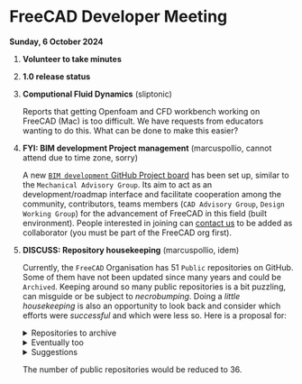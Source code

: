 # FreeCAD Developer Meeting

**Sunday, 6 October 2024**

1. **Volunteer to take minutes**

2. **1.0 release status**

3. **Computional Fluid Dynamics** (sliptonic)

   Reports that getting Openfoam and CFD workbench working on FreeCAD (Mac) is too difficult.  We have requests from educators wanting to do this.  What can be done to make this easier?

4. **FYI: BIM development Project management** (marcuspollio, cannot attend due to time zone, sorry)

   A new [`BIM development` GitHub Project board](https://github.com/orgs/FreeCAD/projects/31) has been set up, similar to the `Mechanical Advisory Group`. Its aim to act as an development/roadmap interface and facilitate cooperation among the community, contributors, teams members (`CAD Advisory Group`, `Design Working Group`) for the advancement of FreeCAD in this field (built environment). People interested in joining can [contact us](https://github.com/FreeCAD/FreeCAD/issues/16566) to be added as collaborator (you must be part of the FreeCAD org first).

5. **DISCUSS: Repository housekeeping** (marcuspollio, idem)

   Currently, the `FreeCAD` Organisation has 51 `Public` repositories on GitHub. Some of them have not been updated since many years and could be `Archived`. Keeping around so many public repositories is a bit puzzling, can misguide or be subject to *necrobumping*. Doing a *little housekeeping* is also an opportunity to look back and consider which efforts were *successful* and which were less so. Here is a proposal for:

   <details><summary>Repositories to archive</summary>

   - [Old Homepage](https://github.com/FreeCAD/old_homepage) (last update August 2015)

   - [FreeCAD GitHub.io](https://github.com/FreeCAD/freecad.github.io) (last update March 2019)

   - [FreeCAD Blog](https://github.com/FreeCAD/FreeCAD-blog) (last update March 2019)

   - [FreeCAD Enhancement Proposals](https://github.com/FreeCAD/FreeCAD-Enhancement-Proposals) (last update January 2021)

   - [Arch Design](https://github.com/FreeCAD/ArchDesign) (last update June 2021)

   - [FreeCAD 0.20](https://github.com/FreeCAD/FreeCAD-0-20) (last update October 2022)

   - [FreeCAD Getting Started](https://github.com/FreeCAD/FreeCAD-Getting-Started) (last update March 2023)

   - [FreeCAD-1](https://github.com/FreeCAD/FreeCAD-1) (last update April 2023)

   - [FCAD Chennes](https://github.com/FreeCAD/fcad-chennes) (last update April 2023)
   </details>

   <details><summary>Eventually too</summary>

   - [FreeCAD Ports Cache (Travis CI on macOS)](https://github.com/FreeCAD/FreeCAD-ports-cache) (last update April 2019)

   - [API (docs from "make WebDoc")](https://github.com/FreeCAD/API) (last update June 2020)

   - [FreeCAD Icons](https://github.com/FreeCAD/FreeCAD-icons) (last update June 2020)

   - [FreeCAD Doc](https://github.com/FreeCAD/FreeCAD-Doc) (last update February 2021)

   - [Source Doc](https://github.com/FreeCAD/SourceDoc) (last update August 2022)

   - [FreeCAD Documentation Docusaurus](https://github.com/FreeCAD/FreeCAD-documentation-docusaurus) (last update October 2023)
   </details>

   <details><summary>Suggestions</summary>

   - Rename [org.freecad.FreeCAD](https://github.com/FreeCAD/org.freecad.FreeCAD) with FlatHub/Flatpak in the name

   - Archive or update [Zstr (Zlib wrapper)](https://github.com/FreeCAD/zstr) (last update August 2022) as Upstream has a few more commits.
   </details>

   The number of public repositories would be reduced to 36.